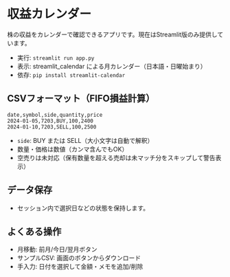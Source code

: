 # 収益カレンダー

株の収益をカレンダーで確認できるアプリです。現在はStreamlit版のみ提供しています。

- 実行: `streamlit run app.py`
- 表示: streamlit_calendar による月カレンダー（日本語・日曜始まり）
- 依存: `pip install streamlit-calendar`

## CSVフォーマット（FIFO損益計算）

```
date,symbol,side,quantity,price
2024-01-05,7203,BUY,100,2400
2024-01-10,7203,SELL,100,2500
```

- `side`: BUY または SELL（大小文字は自動で解釈）
- 数量・価格は数値（カンマ含んでもOK）
- 空売りは未対応（保有数量を超える売却は未マッチ分をスキップして警告表示）

## データ保存

- セッション内で選択日などの状態を保持します。

## よくある操作

- 月移動: 前月/今日/翌月ボタン
- サンプルCSV: 画面のボタンからダウンロード
- 手入力: 日付を選択して金額・メモを追加/削除
